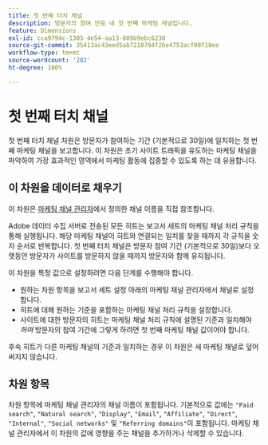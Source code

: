 ```yaml
---
title: 첫 번째 터치 채널
description: 방문자의 참여 만료 내 첫 번째 마케팅 채널입니다.
feature: Dimensions
exl-id: cca9794c-1305-4e54-aa13-809b9ebc6230
source-git-commit: 35413ac43eed5ab7218794f26e4753acf08f18ee
workflow-type: tm+mt
source-wordcount: '282'
ht-degree: 100%

---
```


# 첫 번째 터치 채널

첫 번째 터치 채널 차원은 방문자가 참여하는 기간 (기본적으로 30일)에 일치하는 첫 번째 마케팅 채널을 보고합니다. 이 차원은 초기 사이트 트래픽을 유도하는 마케팅 채널을 파악하여 가장 효과적인 영역에서 마케팅 활동에 집중할 수 있도록 하는 데 유용합니다.

## 이 차원을 데이터로 채우기

이 차원은 [마케팅 채널 관리자](/help/admin/admin/marketing-channels-admin.md)에서 정의한 채널 이름을 직접 참조합니다.

Adobe 데이터 수집 서버로 전송된 모든 히트는 보고서 세트의 마케팅 채널 처리 규칙을 통해 실행됩니다. 해당 마케팅 채널이 히트와 연결되는 일치를 찾을 때까지 각 규칙을 숫자 순서로 반복합니다. 첫 번째 터치 채널은 방문자 참여 기간 (기본적으로 30일)보다 오랫동안 방문자가 사이트를 방문하지 않을 때까지 방문자와 함께 유지됩니다.

이 차원을 특정 값으로 설정하려면 다음 단계를 수행해야 합니다.

* 원하는 차원 항목을 보고서 세트 설정 아래의 마케팅 채널 관리자에서 채널로 설정합니다.
* 히트에 대해 원하는 기준을 포함하는 마케팅 채널 처리 규칙을 설정합니다.
* 사이트에 대한 방문자의 히트는 마케팅 채널 처리 규칙에 설명된 기준과 일치해야 _하며_ 방문자의 참여 기간에 그렇게 하려면 첫 번째 마케팅 채널 값이어야 합니다.

후속 히트가 다른 마케팅 채널의 기준과 일치하는 경우 이 차원은 새 마케팅 채널로 덮어써지지 않습니다.

## 차원 항목

차원 항목에 마케팅 채널 관리자의 채널 이름이 포함됩니다. 기본적으로 값에는 `"Paid search"`, `"Natural search"`, `"Display"`, `"Email"`, `"Affiliate"`, `"Direct"`, `"Internal"`, `"Social networks"` 및 `"Referring domains"`이 포함됩니다. 마케팅 채널 관리자에서 이 차원의 값에 영향을 주는 채널을 추가하거나 삭제할 수 있습니다.
